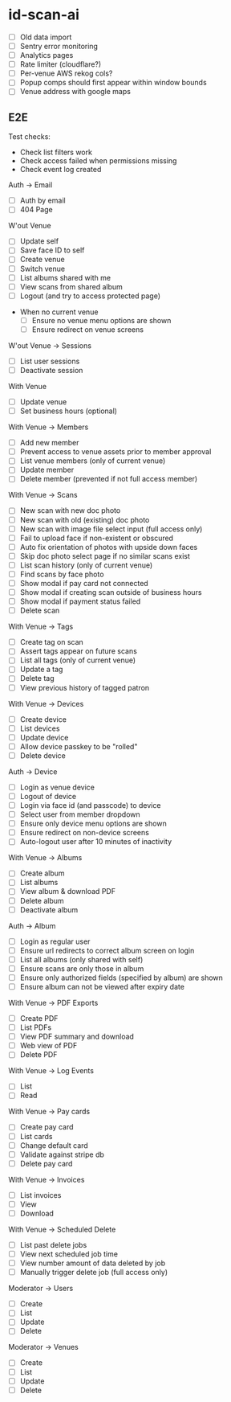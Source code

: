 # id-scan-ai

- [ ] Old data import
- [ ] Sentry error monitoring
- [ ] Analytics pages
- [ ] Rate limiter (cloudflare?)
- [ ] Per-venue AWS rekog cols?
- [ ] Popup comps should first appear within window bounds
- [ ] Venue address with google maps

## E2E

Test checks:
- Check list filters work
- Check access failed when permissions missing
- Check event log created

Auth -> Email
- [ ] Auth by email
- [ ] 404 Page

W'out Venue
- [ ] Update self
- [ ] Save face ID to self
- [ ] Create venue
- [ ] Switch venue
- [ ] List albums shared with me
- [ ] View scans from shared album
- [ ] Logout (and try to access protected page)
- When no current venue
  - [ ] Ensure no venue menu options are shown
  - [ ] Ensure redirect on venue screens

W'out Venue -> Sessions
- [ ] List user sessions
- [ ] Deactivate session

With Venue
- [ ] Update venue
- [ ] Set business hours (optional)

With Venue -> Members
- [ ] Add new member
- [ ] Prevent access to venue assets prior to member approval
- [ ] List venue members (only of current venue)
- [ ] Update member
- [ ] Delete member (prevented if not full access member)

With Venue -> Scans
- [ ] New scan with new doc photo
- [ ] New scan with old (existing) doc photo
- [ ] New scan with image file select input (full access only)
- [ ] Fail to upload face if non-existent or obscured
- [ ] Auto fix orientation of photos with upside down faces
- [ ] Skip doc photo select page if no similar scans exist
- [ ] List scan history (only of current venue)
- [ ] Find scans by face photo
- [ ] Show modal if pay card not connected
- [ ] Show modal if creating scan outside of business hours
- [ ] Show modal if payment status failed
- [ ] Delete scan

With Venue -> Tags
- [ ] Create tag on scan
- [ ] Assert tags appear on future scans
- [ ] List all tags (only of current venue)
- [ ] Update a tag
- [ ] Delete tag
- [ ] View previous history of tagged patron

With Venue -> Devices
- [ ] Create device
- [ ] List devices
- [ ] Update device
- [ ] Allow device passkey to be "rolled"
- [ ] Delete device

Auth -> Device
- [ ] Login as venue device
- [ ] Logout of device
- [ ] Login via face id (and passcode) to device
- [ ] Select user from member dropdown
- [ ] Ensure only device menu options are shown
- [ ] Ensure redirect on non-device screens
- [ ] Auto-logout user after 10 minutes of inactivity

With Venue -> Albums
- [ ] Create album
- [ ] List albums
- [ ] View album & download PDF
- [ ] Delete album
- [ ] Deactivate album

Auth -> Album
- [ ] Login as regular user
- [ ] Ensure url redirects to correct album screen on login
- [ ] List all albums (only shared with self)
- [ ] Ensure scans are only those in album
- [ ] Ensure only authorized fields (specified by album) are shown
- [ ] Ensure album can not be viewed after expiry date

With Venue -> PDF Exports
- [ ] Create PDF
- [ ] List PDFs
- [ ] View PDF summary and download
- [ ] Web view of PDF
- [ ] Delete PDF

With Venue -> Log Events
- [ ] List
- [ ] Read

With Venue -> Pay cards
- [ ] Create pay card
- [ ] List cards
- [ ] Change default card
- [ ] Validate against stripe db
- [ ] Delete pay card

With Venue -> Invoices
- [ ] List invoices
- [ ] View
- [ ] Download

With Venue -> Scheduled Delete
- [ ] List past delete jobs
- [ ] View next scheduled job time
- [ ] View number amount of data deleted by job
- [ ] Manually trigger delete job (full access only)

Moderator -> Users
- [ ] Create
- [ ] List
- [ ] Update
- [ ] Delete

Moderator -> Venues
- [ ] Create
- [ ] List
- [ ] Update
- [ ] Delete
